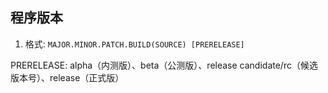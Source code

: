 ## 程序版本

1. 格式: `MAJOR.MINOR.PATCH.BUILD(SOURCE) [PRERELEASE]` 

PRERELEASE: alpha（内测版）、beta（公测版）、release candidate/rc（候选版本号）、release（正式版）